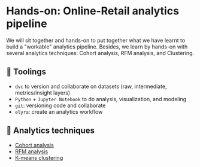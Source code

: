 # Hands-on: Online-Retail analytics pipeline

We will sit together and hands-on to put together what we have learnt to build a "workable" analytics pipeline. 
Besides, we learn by hands-on with several analytics techniques: Cohort analysis, RFM analysis, and Clustering.


## 🚩 Toolings

- `dvc` to version and collaborate on datasets (raw, intermediate, metrics/insight layers)
- `Python` + `Jupyter Notebook` to do analysis, visualization, and modeling
- `git`: versioning code and collaborate
- `elyra`: create an analytics workflow


## 🧬 Analytics techniques

- [Cohort analysis](../03-hands-on-01/01_OnlineRetail_Cohort.ipynb)
- [RFM analysis](../03-hands-on-01/02_OnlineRetail_RFM.ipynb)
- [K-means clustering](../03-hands-on-01/03_OnlineRetail_KMeans.ipynb)

